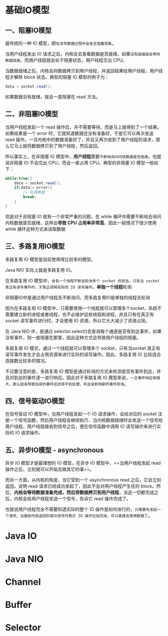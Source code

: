 # 基础IO模型

## 一、阻塞IO模型

最传统的一种 IO 模型，即`在读写数据过程中会发生阻塞现象`。

当用户线程发出 IO 请求之后，内核会去查看数据是否就绪，如果`没有就绪就会等待数据就绪`，而用户线程就会处于阻塞状态，用户线程交出 CPU。

当数据就绪之后，内核会将数据拷贝到用户线程，并返回结果给用户线程，用户线程才解除 block 状态。典型的阻塞 IO 模型的例子为：

```java
data = socket.read();
```

如果数据没有就绪，就会一直阻塞在 read 方法。

## 二、非阻塞IO模型

当用户线程发起一个 read 操作后，并不需要等待，而是马上就得到了一个结果。如果结果是一个 error 时，它就知道数据还没有准备好，于是它可以再次发送 read 操作。一旦内核中的数据准备好了，并且又再次收到了用户线程的请求，那么它马上就将数据拷贝到了用户线程，然后返回。

所以事实上，在非阻塞 IO 模型中，**用户线程**需要`不断地询问内核数据是否就绪`，也就说非阻塞 IO 不会交出 CPU，而会一直占用 CPU。典型的非阻塞 IO 模型一般如下：

```java
while(true){
    data = socket.read();
    if(data!= error){
        // 处理数据
        break;
    }
}
```

但是对于非阻塞 IO 就有一个非常严重的问题，在 while 循环中需要不断地去询问内核数据是否就绪，这样会**导致 CPU 占用率非常高**，因此一般情况下很少使用 while 循环这种方式来读取数据

## 三、多路复用IO模型

多路复用 IO 模型是目前使用得比较多的模型。

Java NIO 实际上就是多路复用 IO。

在多路复用 IO 模型中，`会有一个线程不断去轮询多个 socket 的状态，只有当 socket 真正有读写事件时，才真正调用实际的 IO 读写操作`。**单独一个线程**轮询

非阻塞IO中是通过用户线程去不断询问，而多路复用IO是单独的线程去轮询

因为在多路复用 IO 模型中，只需要使用一个线程就可以管理多个socket，系统不需要建立新的进程或者线程，也不必维护这些线程和进程，并且只有在真正有socket 读写事件进行时，才会使用 IO 资源，所以它大大减少了资源占用。

在 Java NIO 中，是通过 selector.select()去查询每个通道是否有到达事件，如果没有事件，则一直阻塞在那里，因此这种方式会导致用户线程的阻塞。

多路复用 IO 模式，通过一个线程就可以管理多个 socket，只有当socket 真正有读写事件发生才会占用资源来进行实际的读写操作。因此，多路复用 IO 比较适合连接数比较多的情况。

不过要注意的是，多路复用 IO 模型是通过轮询的方式来检测是否有事件到达，并且对到达的事件逐一进行响应。因此对于多路复用 IO 模型来说，`一旦事件响应体很大，那么就会导致后续的事件迟迟得不到处理，并且会影响新的事件轮询`。

## 四、信号驱动IO模型

在信号驱动 IO 模型中，当用户线程发起一个 IO 请求操作，会给对应的 socket 注册一个信号函数，然后用户线程会继续执行，当内核数据就绪时会发送一个信号给用户线程，用户线程接收到信号之后，便在信号函数中调用 IO 读写操作来进行实际的 IO 请求操作。

## 五、异步IO模型 - asynchronous

异步 IO 模型才是最理想的 IO 模型，在异步 IO 模型中，==当用户线程发起 read 操作之后，立刻就可以开始去做其它的事==。

而另一方面，从内核的角度，当它受到一个 asynchronous read 之后，它会立刻返回，说明 read 请求已经成功发起了，因此不会对用户线程产生任何 block。然后，****内核会等待数据准备完成**，**然后将数据拷贝到用户线程****，当这一切都完成之后，内核会给用户线程发送一个信号，告诉它 read 操作完成了。

也就说用户线程完全不需要知道实际的整个 IO 操作是如何进行的，`只需要先发起一个请求，当接收内核返回的成功信号时表示 IO 操作已经完成，可以直接去使用数据了`。



# Java IO



# Java NIO



# Channel



# Buffer



# Selector
